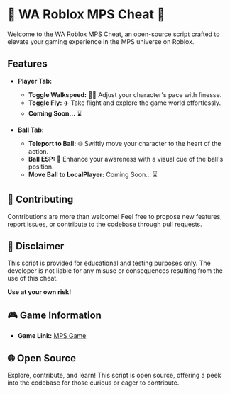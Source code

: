 # 🌟 WA Roblox MPS Cheat 🌟

Welcome to the WA Roblox MPS Cheat, an open-source script crafted to elevate your gaming experience in the MPS universe on Roblox.

## Features

- **Player Tab:**
  - **Toggle Walkspeed:** 🚶‍♂️ Adjust your character's pace with finesse.
  - **Toggle Fly:** ✈️ Take flight and explore the game world effortlessly.
  - **Coming Soon...** ⌛️

- **Ball Tab:**
  - **Teleport to Ball:** 🌐 Swiftly move your character to the heart of the action.
  - **Ball ESP:** 👀 Enhance your awareness with a visual cue of the ball's position.
  - **Move Ball to LocalPlayer:** Coming Soon... ⌛️

## 🚀 Contributing

Contributions are more than welcome! Feel free to propose new features, report issues, or contribute to the codebase through pull requests.

## 🛑 Disclaimer

This script is provided for educational and testing purposes only. The developer is not liable for any misuse or consequences resulting from the use of this cheat.

**Use at your own risk!**

## 🎮 Game Information

- **Game Link:** [MPS Game](https://www.roblox.com/games/13436905139/UPDATE-MPS-4-a-side)

## 🌐 Open Source

Explore, contribute, and learn! This script is open source, offering a peek into the codebase for those curious or eager to contribute.


